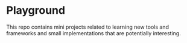# Playground

This repo contains mini projects related to learning new
tools and frameworks and small implementations that
are potentially interesting.



